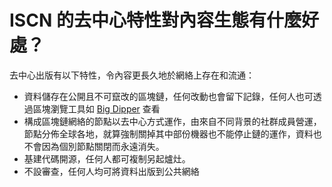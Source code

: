 # ISCN 的去中心特性對內容生態有什麼好處？

去中心出版有以下特性，令內容更長久地於網絡上存在和流通：

* 資料儲存在公開且不可竄改的區塊鏈，任何改動也會留下記錄，任何人也可透過區塊瀏覽工具如 [Big Dipper](https://likecoin.bigdipper.live) 查看
* 構成區塊鏈網絡的節點以去中心方式運作，由來自不同背景的社群成員營運，節點分佈全球各地，就算強制關掉其中部份機器也不能停止鏈的運作，資料也不會因為個別節點關閉而永遠消失。
* 基建代碼開源，任何人都可複制另起爐灶。
* 不設審查，任何人均可將資料出版到公共網絡

